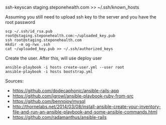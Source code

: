 ssh-keyscan staging.steponehealth.com >> ~/.ssh/known_hosts

Assuming you still need to upload ssh key to the server and you have the root password

```
scp ~/.ssh/id_rsa.pub root@staging.steponehealth.com:~/uploaded_key.pub
ssh root@staging.steponehealth.com
mkdir -m og-rwx .ssh
cat ~/uploaded_key.pub >> ~/.ssh/authorized_keys
```

Create the user. After this, will use deploy user

```
ansible-playbook -i hosts create-user.yml --user root
ansible-playbook -i hosts bootstrap.yml
```

Sources:

* https://github.com/dodecaphonic/ansible-rails-app
* https://github.com/jgrowl/ansible-playbook-ruby-from-src
* https://github.com/bennojoy/mysql
* http://thornelabs.net/2014/03/08/install-ansible-create-your-inventory-file-and-run-an-ansible-playbook-and-some-ansible-commands.html
* https://github.com/radamanthus/ansible-rails
